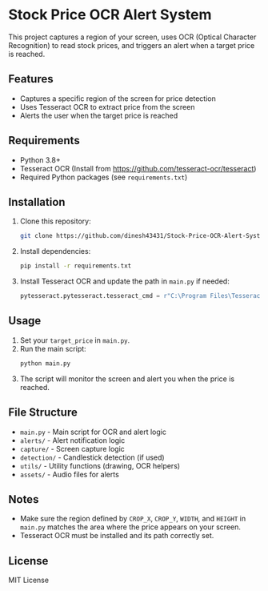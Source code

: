 # Stock Price OCR Alert System

This project captures a region of your screen, uses OCR (Optical Character Recognition) to read stock prices, and triggers an alert when a target price is reached.

## Features
- Captures a specific region of the screen for price detection
- Uses Tesseract OCR to extract price from the screen
- Alerts the user when the target price is reached

## Requirements
- Python 3.8+
- Tesseract OCR (Install from https://github.com/tesseract-ocr/tesseract)
- Required Python packages (see `requirements.txt`)

## Installation
1. Clone this repository:
   ```sh
   git clone https://github.com/dinesh43431/Stock-Price-OCR-Alert-System.git
   ```
2. Install dependencies:
   ```sh
   pip install -r requirements.txt
   ```
3. Install Tesseract OCR and update the path in `main.py` if needed:
   ```python
   pytesseract.pytesseract.tesseract_cmd = r"C:\Program Files\Tesseract-OCR\tesseract.exe"
   ```

## Usage
1. Set your `target_price` in `main.py`.
2. Run the main script:
   ```sh
   python main.py
   ```
3. The script will monitor the screen and alert you when the price is reached.

## File Structure
- `main.py` - Main script for OCR and alert logic
- `alerts/` - Alert notification logic
- `capture/` - Screen capture logic
- `detection/` - Candlestick detection (if used)
- `utils/` - Utility functions (drawing, OCR helpers)
- `assets/` - Audio files for alerts

## Notes
- Make sure the region defined by `CROP_X`, `CROP_Y`, `WIDTH`, and `HEIGHT` in `main.py` matches the area where the price appears on your screen.
- Tesseract OCR must be installed and its path correctly set.

## License
MIT License
